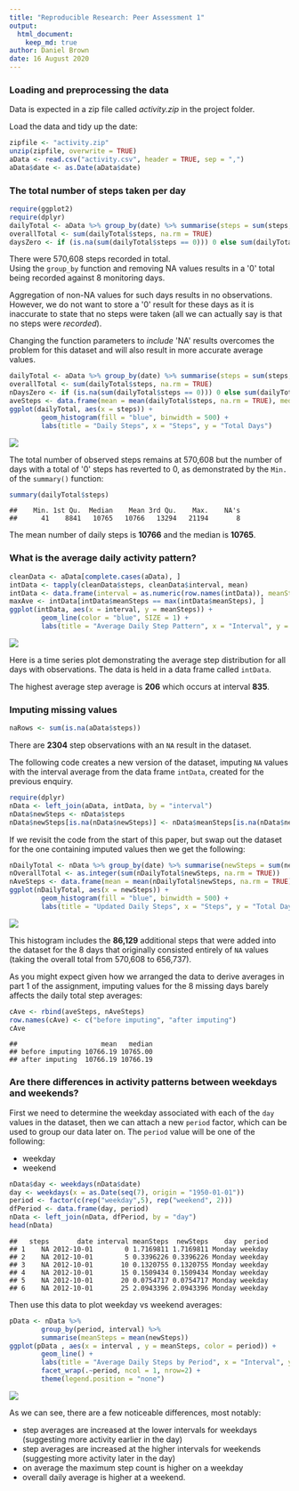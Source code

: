 ```yaml
---
title: "Reproducible Research: Peer Assessment 1"
output: 
  html_document:
    keep_md: true
author: Daniel Brown
date: 16 August 2020
---
```




### Loading and preprocessing the data

Data is expected in a zip file called *activity.zip* in the project folder.

Load the data and tidy up the date:


```r
zipfile <- "activity.zip"
unzip(zipfile, overwrite = TRUE) 
aData <- read.csv("activity.csv", header = TRUE, sep = ",")
aData$date <- as.Date(aData$date)
```

### The total number of steps taken per day


```r
require(ggplot2)
require(dplyr)
dailyTotal <- aData %>% group_by(date) %>% summarise(steps = sum(steps, na.rm = TRUE))
overallTotal <- sum(dailyTotal$steps, na.rm = TRUE)
daysZero <- if (is.na(sum(dailyTotal$steps == 0))) 0 else sum(dailyTotal$steps == 0)
```
  
There were 570,608 steps recorded in total.  
Using the `group_by` function and removing NA values results in a '0' total being recorded against 8 monitoring days. 
  
Aggregation of non-NA values for such days results in no observations. However, we do not want to store a '0' result for these days as it is inaccurate to state that no steps were taken (all we can actually say is that no steps were *recorded*).  
  
Changing the function parameters to *include* 'NA' results overcomes the problem for this dataset and will also result in more accurate average values.


```r
dailyTotal <- aData %>% group_by(date) %>% summarise(steps = sum(steps, na.rm = FALSE))
overallTotal <- sum(dailyTotal$steps, na.rm = TRUE)
nDaysZero <- if (is.na(sum(dailyTotal$steps == 0))) 0 else sum(dailyTotal$steps == 0)
aveSteps <- data.frame(mean = mean(dailyTotal$steps, na.rm = TRUE), median = median(dailyTotal$steps, na.rm = TRUE))
ggplot(dailyTotal, aes(x = steps)) +
        geom_histogram(fill = "blue", binwidth = 500) +
        labs(title = "Daily Steps", x = "Steps", y = "Total Days")
```

![](PA1_template_files/figure-html/unnamed-chunk-3-1.png)<!-- -->
  
The total number of observed steps remains at 570,608 but the number of days with a total of '0' steps has reverted to 0, as demonstrated by the `Min.` of the `summary()` function:
  

```r
summary(dailyTotal$steps)
```

```
##    Min. 1st Qu.  Median    Mean 3rd Qu.    Max.    NA's 
##      41    8841   10765   10766   13294   21194       8
```
  
The mean number of daily steps is **10766** and the median is **10765**.  
  
  
### What is the average daily activity pattern?
  

```r
cleanData <- aData[complete.cases(aData), ]
intData <- tapply(cleanData$steps, cleanData$interval, mean)
intData <- data.frame(interval = as.numeric(row.names(intData)), meanSteps = intData, row.names = NULL)
maxAve <- intData[intData$meanSteps == max(intData$meanSteps), ]
ggplot(intData, aes(x = interval, y = meanSteps)) +
        geom_line(color = "blue", SIZE = 1) + 
        labs(title = "Average Daily Step Pattern", x = "Interval", y = "Average Steps")
```

![](PA1_template_files/figure-html/unnamed-chunk-5-1.png)<!-- -->

Here is a time series plot demonstrating the average step distribution for all days with observations.  The data is held in a data frame called `intData`.
  
The highest average step average is **206** which occurs at interval **835**.


### Imputing missing values


```r
naRows <- sum(is.na(aData$steps))
```
  
There are **2304** step observations with an `NA` result in the dataset. 

The following code creates a new version of the dataset, imputing `NA` values with the interval average from the data frame `intData`, created for the previous enquiry.
  

```r
require(dplyr)
nData <- left_join(aData, intData, by = "interval")
nData$newSteps <- nData$steps
nData$newSteps[is.na(nData$newSteps)] <- nData$meanSteps[is.na(nData$newSteps)]
```
  
If we revisit the code from the start of this paper, but swap out the dataset for the one containing imputed values then we get the following:  
  

```r
nDailyTotal <- nData %>% group_by(date) %>% summarise(newSteps = sum(newSteps, na.rm = TRUE))
nOverallTotal <- as.integer(sum(nDailyTotal$newSteps, na.rm = TRUE))
nAveSteps <- data.frame(mean = mean(nDailyTotal$newSteps, na.rm = TRUE), median = median(nDailyTotal$newSteps, na.rm = TRUE))
ggplot(nDailyTotal, aes(x = newSteps)) +
        geom_histogram(fill = "blue", binwidth = 500) +
        labs(title = "Updated Daily Steps", x = "Steps", y = "Total Days")
```

![](PA1_template_files/figure-html/unnamed-chunk-8-1.png)<!-- -->
  
This histogram includes the **86,129** additional steps that were added into the dataset for the 8 days that originally consisted entirely of `NA` values (taking the overall total from 570,608 to 656,737).
  
As you might expect given how we arranged the data to derive averages in part 1 of the assignment, imputing values for the 8 missing days barely affects the daily total step averages:  
  

```r
cAve <- rbind(aveSteps, nAveSteps)
row.names(cAve) <- c("before imputing", "after imputing")
cAve
```

```
##                     mean   median
## before imputing 10766.19 10765.00
## after imputing  10766.19 10766.19
```
  
### Are there differences in activity patterns between weekdays and weekends?
  
First we need to determine the weekday associated with each of the `day` values in the dataset, then we can attach a new `period` factor, which can be used to group our data later on.  The `period` value will be one of the following:  
  
* weekday  
* weekend    
  

```r
nData$day <- weekdays(nData$date)
day <- weekdays(x = as.Date(seq(7), origin = "1950-01-01"))
period <- factor(c(rep("weekday",5), rep("weekend", 2)))
dfPeriod <- data.frame(day, period)
nData <- left_join(nData, dfPeriod, by = "day")
head(nData)
```

```
##   steps       date interval meanSteps  newSteps    day  period
## 1    NA 2012-10-01        0 1.7169811 1.7169811 Monday weekday
## 2    NA 2012-10-01        5 0.3396226 0.3396226 Monday weekday
## 3    NA 2012-10-01       10 0.1320755 0.1320755 Monday weekday
## 4    NA 2012-10-01       15 0.1509434 0.1509434 Monday weekday
## 5    NA 2012-10-01       20 0.0754717 0.0754717 Monday weekday
## 6    NA 2012-10-01       25 2.0943396 2.0943396 Monday weekday
```
  
Then use this data to plot weekday vs weekend averages:  
  

```r
pData <- nData %>% 
        group_by(period, interval) %>%
        summarise(meanSteps = mean(newSteps))
ggplot(pData , aes(x = interval , y = meanSteps, color = period)) + 
        geom_line() + 
        labs(title = "Average Daily Steps by Period", x = "Interval", y = "Total Steps") + 
        facet_wrap(.~period, ncol = 1, nrow=2) +
        theme(legend.position = "none")
```

![](PA1_template_files/figure-html/unnamed-chunk-11-1.png)<!-- -->
  
As we can see, there are a few noticeable differences, most notably:  
  
* step averages are increased at the lower intervals for weekdays (suggesting more activity earlier in the day)  
* step averages are increased at the higher intervals for weekends (suggesting more activity later in the day)  
* on average the maximum step count is higher on a weekday  
* overall daily average is higher at a weekend.  
